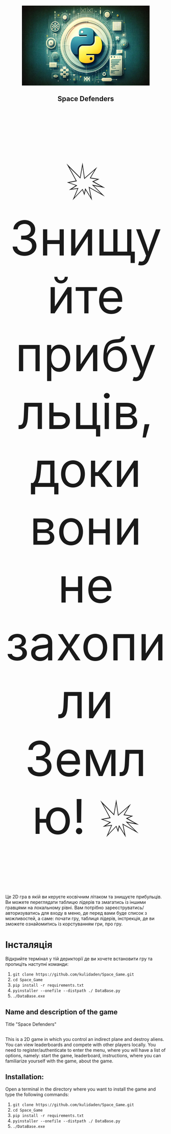 <p align="center">
 <img width="400px" height='250px' src="./What-is-Python-3.12_11zon.webp" align="center" alt="Space Defenders" />
 <h2 align="center">Space Defenders</h2>
 <p style="font-size: 150px; text-align: center;">
   💥 Знищуйте прибульців, доки вони не захопили Землю! 💥
</p>

</p>

##
Це 2D гра в якій ви керуєте косвічним літаком та знищуєте прибульців. Ви можете переглядати таблицю лідерів та змагатись із іншими гравцями на локальному рівні.
Вам потрібно зареєструватись/авторизуватись для входу в меню, де перед вами буде список з можливостей, а саме: почати гру, таблиця лідерів, інстрекція, де ви зможете ознайомитись із корстуванням гри, про гру.

# Інсталяція
Відкрийте термінал у тій дерикторії де ви хочете встановити гру та пропиціть наступні команди: 
1) `git clone https://github.com/kulidaden/Space_Game.git`
2) `cd Space_Game`
3) `pip install -r requirements.txt`
4) `pyinstaller --onefile --distpath ./ DataBase.py`
5) `./DataBase.exe`

## Name and description of the game
Title "Space Defenders"

## 
This is a 2D game in which you control an indirect plane and destroy aliens.  You can view leaderboards and compete with other players locally.  You need to register/authenticate to enter the menu, where you will have a list of options, namely: start the game, leaderboard, instructions, where you can familiarize yourself with the game, about the game.

## Installation:
Open a terminal in the directory where you want to install the game and type the following commands:
1) `git clone https://github.com/kulidaden/Space_Game.git`
2) `cd Space_Game`
3) `pip install -r requirements.txt`
4) `pyinstaller --onefile --distpath ./ DataBase.py`
5) `./DataBase.exe`
